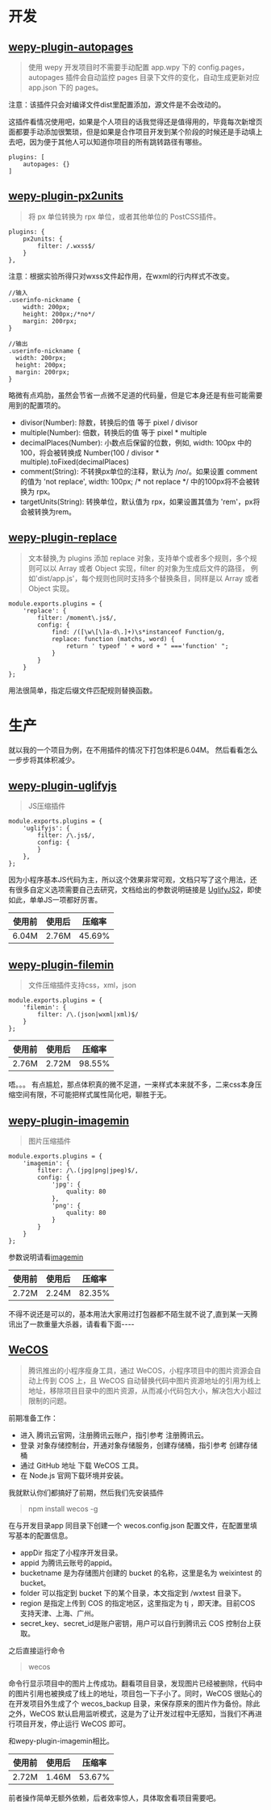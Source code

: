 # 开发
## [wepy-plugin-autopages](https://www.npmjs.com/package/wepy-plugin-autopages)
> 使用 wepy 开发项目时不需要手动配置 app.wpy 下的 config.pages，autopages 插件会自动监控 pages 目录下文件的变化，自动生成更新对应 app.json 下的 pages。

注意：该插件只会对编译文件dist里配置添加，源文件是不会改动的。

这插件看情况使用吧，如果是个人项目的话我觉得还是值得用的，毕竟每次新增页面都要手动添加很繁琐，但是如果是合作项目开发到某个阶段的时候还是手动填上去吧，因为便于其他人可以知道你项目的所有跳转路径有哪些。
```
plugins: [
    autopages: {}
]
```


## [wepy-plugin-px2units](https://github.com/yingye/postcss-px2units)
> 将 px 单位转换为 rpx 单位，或者其他单位的 PostCSS插件。
```
plugins: {
    px2units: {
        filter: /.wxss$/
    }
},
```
注意：根据实验所得只对wxss文件起作用，在wxml的行内样式不改变。
```
//输入
.userinfo-nickname {
    width: 200px;
    height: 200px;/*no*/
    margin: 200rpx;
}
```
```
//输出
.userinfo-nickname {
  width: 200rpx;
  height: 200px;
  margin: 200rpx;
}
```
略微有点鸡肋，虽然会节省一点微不足道的代码量，但是它本身还是有些可能需要用到的配置项的。
* divisor(Number): 除数，转换后的值 等于 pixel / divisor
* multiple(Number): 倍数，转换后的值 等于 pixel * multiple
* decimalPlaces(Number): 小数点后保留的位数，例如, width: 100px 中的100，将会被转换成 Number(100 / divisor * multiple).toFixed(decimalPlaces)
* comment(String): 不转换px单位的注释，默认为 /*no*/。如果设置 comment 的值为 'not replace', width: 100px; /* not replace */ 中的100px将不会被转换为 rpx。
* targetUnits(String): 转换单位，默认值为 rpx，如果设置其值为 'rem'，px将会被转换为rem。



## [wepy-plugin-replace](https://www.npmjs.com/package/wepy-plugin-replace)
> 文本替换,为 plugins 添加 replace 对象，支持单个或者多个规则，多个规则可以以 Array 或者 Object 实现，filter 的对象为生成后文件的路径， 例如'dist/app.js'，每个规则也同时支持多个替换条目，同样是以 Array 或者 Object 实现。
```
module.exports.plugins = {
    'replace': {
        filter: /moment\.js$/,
        config: {
            find: /([\w\[\]a-d\.]+)\s*instanceof Function/g,
            replace: function (matchs, word) {
                return ' typeof ' + word + " ==='function' ";
            }
        }
    }
};
```
用法很简单，指定后缀文件匹配规则替换函数。


# 生产
就以我的一个项目为例，在不用插件的情况下打包体积是6.04M。
然后看看怎么一步步将其体积减少。

## [wepy-plugin-uglifyjs](https://www.npmjs.com/package/wepy-plugin-uglifyjs)
> JS压缩插件
```
module.exports.plugins = {
    'uglifyjs': {
        filter: /\.js$/,
        config: {
        }
    },
};
```
因为小程序基本JS代码为主，所以这个效果非常可观，文档只写了这个用法，还有很多自定义选项需要自己去研究，文档给出的参数说明链接是
[UglifyJS2](https://github.com/mishoo/UglifyJS2)，即使如此，单单JS一项都好厉害。

|使用前|使用后|压缩率|
| ------ | ------ | ------ |
|6.04M | 2.76M  |  45.69%|

## [wepy-plugin-filemin](https://www.npmjs.com/package/wepy-plugin-filemin)
> 文件压缩插件支持css，xml，json
```
module.exports.plugins = {
    'filemin': {
        filter: /\.(json|wxml|xml)$/
    }
};
```

使用前|使用后|压缩率
| ------ | ------ | ------ |
2.76M  | 2.72M  |  98.55%

唔。。。
有点尴尬，那点体积真的微不足道，一来样式本来就不多，二来css本身压缩空间有限，不可能把样式属性简化吧，聊胜于无。

## [wepy-plugin-imagemin](https://www.npmjs.com/package/wepy-plugin-imagemin)
> 图片压缩插件
```
module.exports.plugins = {
    'imagemin': {
        filter: /\.(jpg|png|jpeg)$/,
        config: {
            'jpg': {
                quality: 80
            },
            'png': {
                quality: 80
            }
        }
    }
};
```
参数说明请看[imagemin](https://github.com/imagemin/imagemin)

使用前|使用后|压缩率
| ------ | ------ | ------ |
2.72M  | 2.24M  |  82.35%
不得不说还是可以的，基本用法大家用过打包器都不陌生就不说了,直到某一天腾讯出了一款重量大杀器，请看看下面----



## [ WeCOS ](https://cloud.tencent.com/developer/article/1007054?fromSource=gwzcw.706043.706043.706043)
> 腾讯推出的小程序瘦身工具，通过 WeCOS，小程序项目中的图片资源会自动上传到 COS 上，且 WeCOS 自动替换代码中图片资源地址的引用为线上地址，移除项目目录中的图片资源，从而减小代码包大小，解决包大小超过限制的问题。

前期准备工作：
* 进入 腾讯云官网，注册腾讯云账户，指引参考 注册腾讯云。
* 登录 对象存储控制台，开通对象存储服务，创建存储桶，指引参考 创建存储桶
* 通过 GitHub 地址 下载 WeCOS 工具。
* 在 Node.js 官网下载环境并安装。

我就默认你们都搞好了前期，然后我们先安装插件
> npm install wecos -g

在与开发目录app 同目录下创建一个 wecos.config.json 配置文件，在配置里填写基本的配置信息。
* appDir 指定了小程序开发目录。
* appid 为腾讯云账号的appid。
* bucketname 是为存储图片创建的 bucket 的名称，这里是名为 weixintest 的 bucket。
* folder 可以指定到 bucket 下的某个目录，本文指定到 /wxtest 目录下。
* region 是指定上传到 COS 的指定地区，这里指定为 tj ，即天津。目前COS 支持天津、上海、广州。
* secret_key、secret_id是账户密钥，用户可以自行到腾讯云 COS 控制台上获取。

之后直接运行命令
> wecos

命令行显示项目中的图片上传成功。翻看项目目录，发现图片已经被删除，代码中的图片引用也被换成了线上的地址，项目包一下子小了。同时，WeCOS 很贴心的在开发项目外生成了个 wecos_backup 目录，来保存原来的图片作为备份。除此之外，WeCOS 默认启用监听模式，这是为了让开发过程中无感知，当我们不再进行项目开发，停止运行 WeCOS 即可。

和wepy-plugin-imagemin相比。

使用前|使用后|压缩率
| ------ | ------ | ------ |
2.72M  | 1.46M  |  53.67%

前者操作简单无额外依赖，后者效率惊人，具体取舍看项目需要吧。
